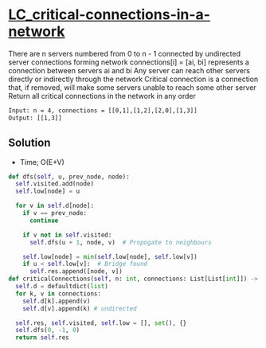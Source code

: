 # [LC_critical-connections-in-a-network](https://leetcode.com/problems/critical-connections-in-a-network)

There are n servers numbered from 0 to n - 1 connected by undirected server connections forming network
  connections[i] = [ai, bi] represents a connection between servers ai and bi
Any server can reach other servers directly or indirectly through the network
Critical connection is a connection that, if removed, will make some servers unable to reach some other server
Return all critical connections in the network in any order

```txt
Input: n = 4, connections = [[0,1],[1,2],[2,0],[1,3]]
Output: [[1,3]]
```

## Solution

* Time; O(E+V)

```py
def dfs(self, u, prev_node, node):
  self.visited.add(node)
  self.low[node] = u

  for v in self.d[node]:
    if v == prev_node:
      continue

    if v not in self.visited:
      self.dfs(u + 1, node, v)  # Propogate to neighbours

    self.low[node] = min(self.low[node], self.low[v])
    if u < self.low[v]:  # Bridge found
      self.res.append([node, v])
def criticalConnections(self, n: int, connections: List[List[int]]) -> List[List[int]]:
  self.d = defaultdict(list)
  for k, v in connections:
    self.d[k].append(v)
    self.d[v].append(k) # undirected

  self.res, self.visited, self.low = [], set(), {}
  self.dfs(0, -1, 0)
  return self.res
```
